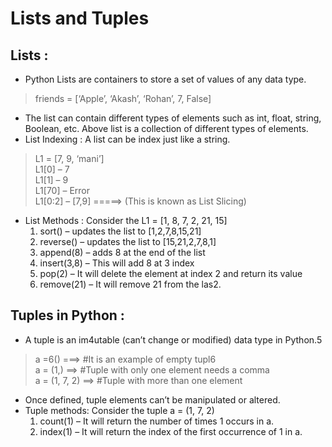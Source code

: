 # Lists and Tuples 

## Lists :
- Python Lists are containers to store a set of values of any data type.
> friends = [‘Apple’, ‘Akash’, ‘Rohan’, 7, False]
- The list can contain different types of elements such as int, float, string, Boolean, etc. Above list is a collection of different types of elements.
- List Indexing : A list can be index just like a string.
> L1 = [7, 9, ‘mani’] \
L1[0] – 7 \
L1[1] – 9 \
L1[70] – Error \
L1[0:2] – [7,9]  =====>        (This is known as List Slicing)
- List Methods : Consider the L1 = [1, 8, 7, 2, 21, 15]
   1. sort() – updates the list to [1,2,7,8,15,21]
   2. reverse() – updates the list to [15,21,2,7,8,1]
   3. append(8) – adds 8 at the end of the list
   4. insert(3,8) – This will add 8 at 3 index
   5. pop(2) – It will delete the element at index  2 and return its value
   6. remove(21) – It will remove 21 from the las2.


## Tuples in Python :
- A tuple is an im4utable (can’t change or modified) data type in Python.5
> a =6()         ===>   #It is an example of empty tupl6 \
a = (1,)         ==>  #Tuple with only one element needs a comma \
a = (1, 7, 2)   ==> #Tuple with more than one element
- Once defined, tuple elements can’t be manipulated or altered.
- Tuple methods: Consider the tuple a = (1, 7, 2)
   1. count(1) – It will return the number of times 1 occurs in a.
   2. index(1) – It will return the index of the first occurrence of 1 in a.
